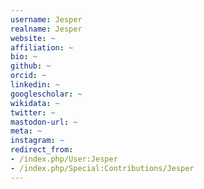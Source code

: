 ```yaml
---
username: Jesper
realname: Jesper
website: ~
affiliation: ~
bio: ~
github: ~
orcid: ~
linkedin: ~
googlescholar: ~
wikidata: ~
twitter: ~
mastodon-url: ~
meta: ~
instagram: ~
redirect_from:
- /index.php/User:Jesper
- /index.php/Special:Contributions/Jesper
---
```

